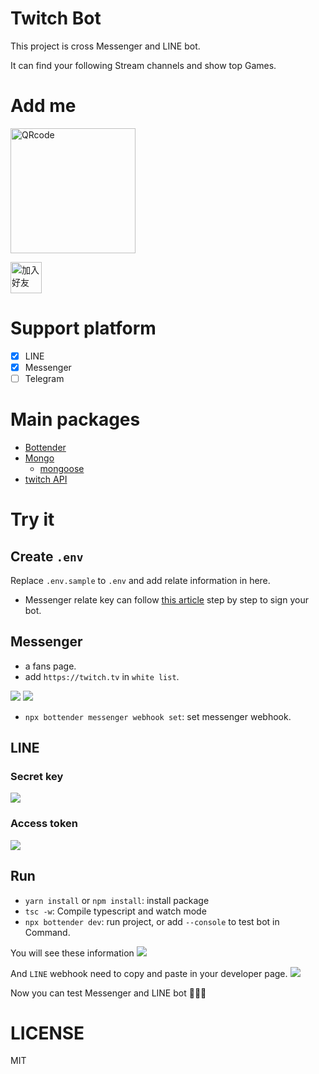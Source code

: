 # Twitch Bot

This project is cross Messenger and LINE bot.

It can find your following Stream channels and show top Games.

# Add me

<img height="200" border="0" alt="QRcode" src="https://i.imgur.com/u4Tvugn.png">

<a href="https://line.me/R/ti/p/%40880anerr"><img height="50" border="0" alt="加入好友" src="https://scdn.line-apps.com/n/line_add_friends/btn/zh-Hant.png"></a>

# Support platform

- [x] LINE
- [x] Messenger
- [ ] Telegram

# Main packages

- [Bottender](https://github.com/Yoctol/bottender)
- [Mongo](https://www.mongodb.com/)
  - [mongoose](https://mongoosejs.com/)
- [twitch API](https://d-fischer.github.io/twitch/docs/basic-usage/getting-started.html)

# Try it

## Create `.env`

Replace `.env.sample` to `.env` and add relate information in here.

- Messenger relate key can follow [this article](https://ithelp.ithome.com.tw/articles/10218682) step by step to sign your bot.

## Messenger

- a fans page.
- add `https://twitch.tv` in `white list`.

![](https://i.imgur.com/dtj3zKO.png)
![](https://i.imgur.com/TzlwiP5.png)

- `npx bottender messenger webhook set`: set messenger webhook.

## LINE

### Secret key

![](https://i.imgur.com/mwLCBIe.png)

### Access token

![](https://i.imgur.com/7hVHm3c.png)

## Run

- `yarn install` or `npm install`: install package
- `tsc -w`: Compile typescript and watch mode
- `npx bottender dev`: run project, or add `--console` to test bot in Command.

You will see these information
![](https://i.imgur.com/p3z2fCp.png)

And `LINE` webhook need to copy and paste in your developer page.
![](https://i.imgur.com/KEpPgxK.png)

Now you can test Messenger and LINE bot 🎉🎉🎉

# LICENSE

MIT
